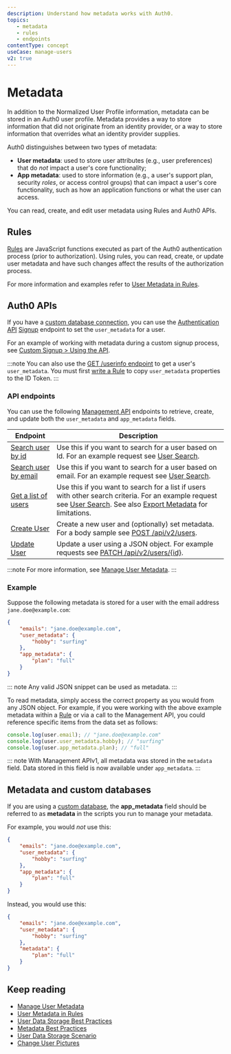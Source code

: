 ```yaml
---
description: Understand how metadata works with Auth0.
topics: 
   - metadata
   - rules
   - endpoints
contentType: concept
useCase: manage-users
v2: true
---
```


# Metadata

In addition to the Normalized User Profile information, metadata can be stored in an Auth0 user profile. Metadata provides a way to store information that did not originate from an identity provider, or a way to store information that overrides what an identity provider supplies.

Auth0 distinguishes between two types of metadata:

* **User metadata**: used to store user attributes (e.g., user preferences) that do *not* impact a user's core functionality;
* **App metadata**: used to store information (e.g., a user's support plan, security <dfn data-key="role">roles</dfn>, or access control groups) that can impact a user's core functionality, such as how an application functions or what the user can access.

You can read, create, and edit user metadata using Rules and Auth0 APIs.

## Rules

[Rules](/rules) are JavaScript functions executed as part of the Auth0 authentication process (prior to authorization). Using rules, you can read, create, or update user metadata and have such changes affect the results of the authorization process. 

For more information and examples refer to [User Metadata in Rules](/rules/current/metadata-in-rules).

## Auth0 APIs

If you have a [custom database connection](/connections/database#using-your-own-user-store), you can use the [Authentication API](/api/authentication) [Signup](/api/authentication?shell#signup) endpoint to set the `user_metadata` for a user. 

For an example of working with metadata during a custom signup process, see [Custom Signup > Using the API](/libraries/custom-signup#using-the-api).

:::note
You can also use the [GET /userinfo endpoint](/api/authentication#get-user-info) to get a user's `user_metadata`. You must first [write a Rule](/rules#copy-user-metadata-to-id-token) to copy `user_metadata` properties to the ID Token.
:::

### API endpoints

You can use the following [Management API](/api/management/v2) endpoints to retrieve, create, and update both the `user_metadata` and `app_metadata` fields.

| **Endpoint** | **Description** |
|--|--|
| [Search user by id](/api/management/v2#!/Users/get_users_by_id) | Use this if you want to search for a user based on Id. For an example request see [User Search](/users/search/best-practices#users-by-id). |
| [Search user by email](/api/management/v2#!/Users_By_Email/get_users_by_email) | Use this if you want to search for a user based on email. For an example request see [User Search](/users/search/best-practices#users-by-email).|
| [Get a list of users](/api/management/v2#!/Users/get_users) | Use this if you want to search for a list if users with other search criteria. For an example request see [User Search](/best-practices/search-best-practices#users). See also [Export Metadata](/best-practices/search-best-practices#export-metadata) for limitations. |
| [Create User](/api/management/v2#!/Users/post_users) | Create a new user and (optionally) set metadata. For a body sample see [POST /api/v2/users](/api/management/v2#!/Users/post_users).|
| [Update User](/api/management/v2#!/Users/patch_users_by_id) | Update a user using a JSON object. For example requests see [PATCH /api/v2/users/{id}](/api/management/v2#!/Users/patch_users_by_id).| 

:::note
For more information, see [Manage User Metadata](/users/guides/manage-user-metadata).
:::

### Example

Suppose the following metadata is stored for a user with the email address `jane.doe@example.com`:

```json
{
    "emails": "jane.doe@example.com",
    "user_metadata": {
        "hobby": "surfing"
    },
    "app_metadata": {
        "plan": "full"
    }
}
```

::: note
Any valid JSON snippet can be used as metadata.
:::

To read metadata, simply access the correct property as you would from any JSON object. For example, if you were working with the above example metadata within a [Rule](/rules) or via a call to the Management API, you could reference specific items from the data set as follows:

```js
console.log(user.email); // "jane.doe@example.com"
console.log(user.user_metadata.hobby); // "surfing"
console.log(user.app_metadata.plan); // "full"
```

::: note
With Management APIv1, all metadata was stored in the `metadata` field. Data stored in this field is now available under `app_metadata`.
:::

## Metadata and custom databases

If you are using a [custom database](/connections/database#using-your-own-user-store), the **app_metadata** field should be referred to as **metadata** in the scripts you run to manage your metadata.

For example, you would *not* use this:

```json
{
    "emails": "jane.doe@example.com",
    "user_metadata": {
        "hobby": "surfing"
    },
    "app_metadata": {
        "plan": "full"
    }
}
```

Instead, you would use this:

```json
{
    "emails": "jane.doe@example.com",
    "user_metadata": {
        "hobby": "surfing"
    },
    "metadata": {
        "plan": "full"
    }
}
```

## Keep reading

* [Manage User Metadata](/users/guides/manage-user-metadata)
* [User Metadata in Rules](/rules/current/metadata-in-rules)
* [User Data Storage Best Practices](/best-practices/user-data-storage-best-practices)
* [Metadata Best Practices](/best-practices/metadata)
* [User Data Storage Scenario](/users/references/user-data-storage-scenario)
* [Change User Pictures](/users/guides/change-user-pictures)
